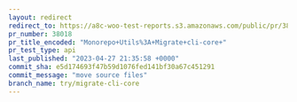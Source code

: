 ```yaml
---
layout: redirect
redirect_to: https://a8c-woo-test-reports.s3.amazonaws.com/public/pr/38018/api/index.html
pr_number: 38018
pr_title_encoded: "Monorepo+Utils%3A+Migrate+cli-core+"
pr_test_type: api
last_published: "2023-04-27 21:35:58 +0000"
commit_sha: e5d174693f47b59d1076fed141bf30a67c451291
commit_message: "move source files"
branch_name: try/migrate-cli-core
---
```

